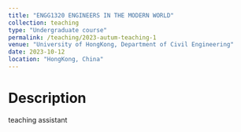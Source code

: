 ```yaml
---
title: "ENGG1320 ENGINEERS IN THE MODERN WORLD"
collection: teaching
type: "Undergraduate course"
permalink: /teaching/2023-autum-teaching-1
venue: "University of HongKong, Department of Civil Engineering"
date: 2023-10-12
location: "HongKong, China"
---
```


Description
======
teaching assistant 


